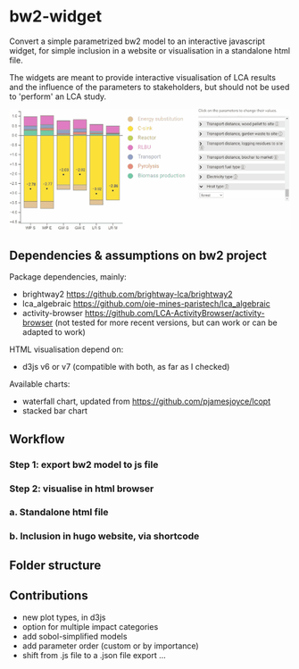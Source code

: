 # bw2-widget

 Convert a simple parametrized bw2 model to an interactive javascript widget, for simple inclusion in a website or visualisation in a standalone html file.

The widgets are meant to provide interactive visualisation of LCA results and the influence of the parameters to stakeholders, but should not be used to 'perform' an LCA study.

![Demo GIF](demo-gif-lq.gif)  

## Dependencies & assumptions on bw2 project

Package dependencies, mainly: 
- brightway2 https://github.com/brightway-lca/brightway2 
- lca_algebraic https://github.com/oie-mines-paristech/lca_algebraic
- activity-browser https://github.com/LCA-ActivityBrowser/activity-browser 
(not tested for more recent versions, but can work or can be adapted to work)


HTML visualisation depend on:
- d3js v6 or v7 (compatible with both, as far as I checked)

Available charts:
- waterfall chart, updated from https://github.com/pjamesjoyce/lcopt
- stacked bar chart

## Workflow

### Step 1: export bw2 model to js file

### Step 2: visualise in html browser

### a. Standalone html file

### b. Inclusion in hugo website, via shortcode


## Folder structure


## Contributions
- new plot types, in d3js 
- option for multiple impact categories
- add sobol-simplified models
- add parameter order (custom or by importance)
- shift from .js file to a .json file export
...
